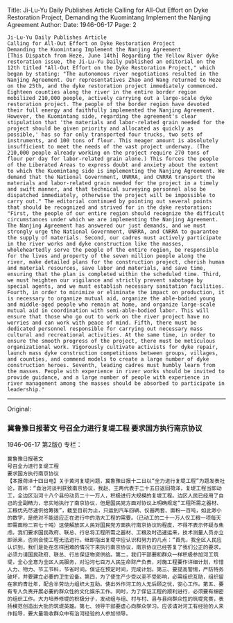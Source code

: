 Title: Ji-Lu-Yu Daily Publishes Article Calling for All-Out Effort on Dyke Restoration Project, Demanding the Kuomintang Implement the Nanjing Agreement
Author:
Date: 1946-06-17
Page: 2

    Ji-Lu-Yu Daily Publishes Article
    Calling for All-Out Effort on Dyke Restoration Project
    Demanding the Kuomintang Implement the Nanjing Agreement
    [This Dispatch from Heze, June 14th] Regarding the Yellow River dyke restoration issue, the Ji-Lu-Yu Daily published an editorial on the 12th titled "All-Out Effort on the Dyke Restoration Project," which began by stating: "The autonomous river negotiations resulted in the Nanjing Agreement. Our representatives Zhao and Wang returned to Heze on the 25th, and the dyke restoration project immediately commenced. Eighteen counties along the river in the entire border region mobilized 210,000 people, actively carrying out a large-scale dyke restoration project. The people of the border region have devoted their full energy and faithfully implemented the Nanjing Agreement. However, the Kuomintang side, regarding the agreement's clear stipulation that 'the materials and labor-related grain needed for the project should be given priority and allocated as quickly as possible,' has so far only transported four trucks, two sets of instruments, and 100 tons of flour. This meager amount is absolutely insufficient to meet the needs of the vast project underway. (The 210,000 people already working on the project require 270 tons of flour per day for labor-related grain alone.) This forces the people of the Liberated Areas to express doubt and anxiety about the extent to which the Kuomintang side is implementing the Nanjing Agreement. We demand that the National Government, UNRRA, and CNRRA transport the materials and labor-related grain needed for the project in a timely and swift manner, and that technical surveying personnel also be dispatched immediately, otherwise the project will be impossible to carry out." The editorial continued by pointing out several points that should be recognized and strived for in the dyke restoration: "First, the people of our entire region should recognize the difficult circumstances under which we are implementing the Nanjing Agreement. The Nanjing Agreement has answered our just demands, and we must strongly urge the National Government, UNRRA, and CNRRA to guarantee the supply of materials. Second, our cadres must actively participate in the river works and dyke construction like the masses, wholeheartedly serve the people of the entire region, be responsible for the lives and property of the seven million people along the river, make detailed plans for the construction project, cherish human and material resources, save labor and materials, and save time, ensuring that the plan is completed within the scheduled time. Third, we must heighten our vigilance and strictly prevent sabotage by special agents, and we must establish necessary sanitation facilities. Fourth, in order to minimize or eliminate the impact on production, it is necessary to organize mutual aid, organize the able-bodied young and middle-aged people who remain at home, and organize large-scale mutual aid in coordination with semi-able-bodied labor. This will ensure that those who go out to work on the river project have no worries and can work with peace of mind. Fifth, there must be dedicated personnel responsible for carrying out necessary mass cultural and recreational activities. At the same time, in order to ensure the smooth progress of the project, there must be meticulous organizational work. Vigorously cultivate activists for dyke repair, launch mass dyke construction competitions between groups, villages, and counties, and commend models to create a large number of dyke construction heroes. Seventh, leading cadres must humbly learn from the masses. People with experience in river works should be invited to provide guidance, and a large number of people with experience in river management among the masses should be absorbed to participate in leadership."



<hr /> 

Original: 


### 冀鲁豫日报著文  号召全力进行复堤工程  要求国方执行南京协议

1946-06-17
第2版()
专栏：

    冀鲁豫日报著文
    号召全力进行复堤工程
    要求国方执行南京协议
    【本报荷泽十四日电】关于黄河复堤问题，冀鲁豫日报十二日以“全力进行复堤工程”为题发表社论，首称：“自治河谈判获致南京协议，我赵、王两代表于二十五日返回荷泽，复堤工程当即动工，全边区沿河十八个县份动员二十一万人，积极进行大规模的复堤工程。边区人民已经用了自己的全副精力，忠实地执行了南京协议，但是国民党方面对协议上明确规定“工程所需之器材、工粮优先尽速供给筹拨”，截至目前为止，只运到汽车四辆、仪器两套、面粉一百吨，如此渺小的数字，是绝对不能适应正在进行中的浩大工程的需要。（已动工的二十一万人仅工粮一项每天即需面粉二百七十吨）这使解放区人民对国民党方面执行南京协议的程度，不得不表示怀疑与焦虑。我们要求国民政府、联总、行总将工程所需之器材、工粮及时迅速运来，技术测量人员亦立即派来，否则会使工程无法进行。继即指出复堤中应认识和努力的几点：“首先，我全区人民应认识到，我们是处在怎样困难的情况下来执行南京协议，南京协议已经答复了我们公正的要求，必须力请国民政府、联总、行总保证物资供给。第二，我们干部要和群众一样积极参加河工筑堤，全心全意为全区人民服务，对沿河七百万人民生命财产负责，对施工程要作详细计划，珍惜人力、物力、节工节料，节省时间。保证在预定时间，完成计划。第三、要提高警惕，严防特务破坏，并要建立必要的卫生设备。第四，为了使生产少受以至不受影响，必需组织互助，组织留在家的青壮年，配合半劳动力组织大互助。使出外作河工的人无后顾之忧，安心工作。第五、要有专人负责开展必要的群众性的文化娱乐工作。同时，为了保证工程的顺利进行，必须要有细密的组织工作。大力培养修堤的积极分子，发动组与组、村与村、县与县间群众性的筑堤竞赛，表扬模范创造出大批的筑堤英雄。第七、领导干部要虚心向群众学习。应该请对河工有经验的人来作指导，要大量吸收群众中有治河经验的人参加领导。
